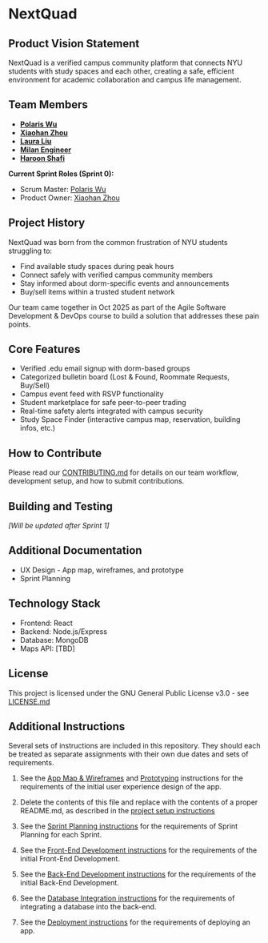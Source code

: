 # NextQuad

## Product Vision Statement
NextQuad is a verified campus community platform that connects NYU students with study spaces and each other, creating a safe, efficient environment for academic collaboration and campus life management.

## Team Members
- **[Polaris Wu](https://github.com/Polaris-Wu450)**
- **[Xiaohan Zhou](https://github.com/XiaohanZhou711)**
- **[Laura Liu](https://github.com/lauraliu518)**
- **[Milan Engineer](https://github.com/MilanEngineer)**
- **[Haroon Shafi](https://github.com/haroonshafi)**

**Current Sprint Roles (Sprint 0):**
- Scrum Master: [Polaris Wu](https://github.com/Polaris-Wu450)
- Product Owner: [Xiaohan Zhou](https://github.com/XiaohanZhou711)

## Project History
NextQuad was born from the common frustration of NYU students struggling to:
- Find available study spaces during peak hours
- Connect safely with verified campus community members
- Stay informed about dorm-specific events and announcements
- Buy/sell items within a trusted student network

Our team came together in Oct 2025 as part of the Agile Software Development & DevOps course to build a solution that addresses these pain points.

## Core Features

- Verified .edu email signup with dorm-based groups
- Categorized bulletin board (Lost & Found, Roommate Requests, Buy/Sell)
- Campus event feed with RSVP functionality
- Student marketplace for safe peer-to-peer trading
- Real-time safety alerts integrated with campus security
- Study Space Finder (interactive campus map, reservation, building infos, etc.)

## How to Contribute
Please read our [CONTRIBUTING.md](./CONTRIBUTING.md) for details on our team workflow, development setup, and how to submit contributions.

## Building and Testing
*[Will be updated after Sprint 1]*

## Additional Documentation

- UX Design - App map, wireframes, and prototype
- Sprint Planning

## Technology Stack

- Frontend: React
- Backend: Node.js/Express
- Database: MongoDB
- Maps API: [TBD]

## License
This project is licensed under the GNU General Public License v3.0 - see [LICENSE.md](./LICENSE.md)

## Additional Instructions
Several sets of instructions are included in this repository. They should each be treated as separate assignments with their own due dates and sets of requirements.

1. See the [App Map & Wireframes](instructions-0a-app-map-wireframes.md) and [Prototyping](./instructions-0b-prototyping.md) instructions for the requirements of the initial user experience design of the app.

2. Delete the contents of this file and replace with the contents of a proper README.md, as described in the [project setup instructions](./instructions-0c-project-setup.md)

3. See the [Sprint Planning instructions](instructions-0d-sprint-planning.md) for the requirements of Sprint Planning for each Sprint.

4. See the [Front-End Development instructions](./instructions-1-front-end.md) for the requirements of the initial Front-End Development.

5. See the [Back-End Development instructions](./instructions-2-back-end.md) for the requirements of the initial Back-End Development.

6. See the [Database Integration instructions](./instructions-3-database.md) for the requirements of integrating a database into the back-end.

7. See the [Deployment instructions](./instructions-4-deployment.md) for the requirements of deploying an app.
